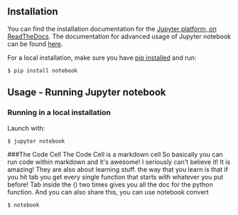 ## Installation
You can find the installation documentation for the
[Jupyter platform, on ReadTheDocs](http://jupyter.readthedocs.org/en/latest/install.html).
The documentation for advanced usage of Jupyter notebook can be found
[here](http://jupyter-notebook.readthedocs.org/en/latest).

For a local installation, make sure you have
[pip installed](https://pip.readthedocs.org/en/stable/installing/) and run:

    $ pip install notebook

## Usage - Running Jupyter notebook

### Running in a local installation

Launch with:

    $ jupyter notebook
###The Code Cell
The Code Cell is a markdown cell 
So basically you can run code within markdown and it's awesome! I seriously can't believe it! It is amazing! They are also about learning stuff. the way that you learn is that if you hit tab you get every single function that starts with whatever you put before!
Tab inside the () two times gives you all the doc for the python function. 
And you can also share this, you can use notebook convert
    
    $ notebook
